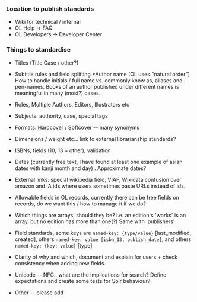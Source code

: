 
### Location to publish standards
 * Wiki for technical / internal
 * OL Help -> FAQ 
 * OL Developers -> Developer Center



### Things to standardise

* Titles (Title Case / other?)
* Subtitle rules and field splitting
*Author name (OL uses "natural order") How to handle initials / full name vs. commonly know as, aliases and pen-names.   Books of an author published under different names is meaningful in many (most?) cases.

* Roles, Multiple Authors, Editors, Illustrators etc

* Subjects: authority, case, special tags

* Formats: Hardcover / Softcover -- many synonyms

* Dimensions / weight etc... link to external librarianship standards?

* ISBNs, fields (10, 13 + other), validation

* Dates (currently free text, I have found at least one example of asian dates with kanji month and day) .   Approximate dates?

* External links:  special wikipedia field, VIAF, Wikidata
confusion over amazon and IA ids where users sometimes paste URLs instead of ids.

* Allowable fields in OL records, currently there can be free fields on records, do we want this / how to manage it if we do?

* Which things are arrays, should they be? i.e. an edition's 'works' is an array, but no edition has more than one(?) Same with 'publishers'

* Field standards, some keys are `named-key: {type/value}` [last_modified, created], others `named-key: value [isbn_13, publish_date]`, and others `named-key: {key: value}` [type]

* Clarity of why and which, document and explain for users + check consistency when adding new fields.

* Unicode -- NFC.. what are the implications for search? Define expectations and create some tests for Solr behaviour?

* Other -- please add

